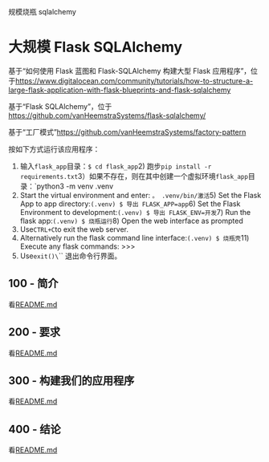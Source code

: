 规模烧瓶 sqlalchemy

# 大规模 Flask SQLAlchemy

基于“如何使用 Flask 蓝图和 Flask-SQLAlchemy 构建大型 Flask 应用程序”，位于<https://www.digitalocean.com/community/tutorials/how-to-structure-a-large-flask-application-with-flask-blueprints-and-flask-sqlalchemy>

基于“Flask SQLAlchemy”，位于<https://github.com/vanHeemstraSystems/flask-sqlalchemy/>

基于“工厂模式”<https://github.com/vanHeemstraSystems/factory-pattern>

按如下方式运行该应用程序：

1) 输入`flask_app`目录：`$ cd flask_app`2) 跑步`pip install -r requirements.txt`3）如果不存在，则在其中创建一个虚拟环境`flask_app`目录：`python3 -m venv .venv
4) Start the virtual environment and enter: `。 .venv/bin/激活`5) Set the Flask App to app directory:`(.venv) $ 导出 FLASK_APP=app`6) Set the Flask Environment to development:`(.venv) $ 导出 FLASK_ENV=开发`7) Run the flask app:`(.venv) $ 烧瓶运行`8) Open the web interface as prompted
9) Use`CTRL+C`to exit the web server.
10) Alternatively run the flask command line interface:`(.venv) $ 烧瓶壳`11) Execute any flask commands: >>>
12) Use`exit()\`\`\` 退出命令行界面。

## 100 - 简介

看[README.md](./100/README.md)

## 200 - 要求

看[README.md](./200/README.md)

## 300 - 构建我们的应用程序

看[README.md](./300/README.md)

## 400 - 结论

看[README.md](./400/README.md)
